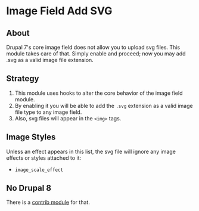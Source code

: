 # Image Field Add SVG

## About

Drupal 7's core image field does not allow you to upload svg files.   This module takes care of that.  Simply enable and proceed; now you may add .svg as a valid image file extension.

## Strategy

1. This module uses hooks to alter the core behavior of the image field module.
2. By enabling it you will be able to add the `.svg` extension as a valid image file type to any image field.
3. Also, svg files will appear in the `<img>` tags.

## Image Styles

Unless an effect appears in this list, the svg file will ignore any image effects or styles attached to it:

- `image_scale_effect`

## No Drupal 8

There is a [contrib module](https://www.drupal.org/project/svg_image) for that.
